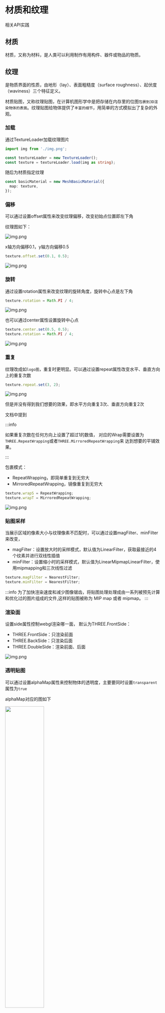 # 材质和纹理

相关API实践

## 材质

材质，又称为材料，是人类可以利用制作有用构件、器件或物品的物质。

## 纹理

是物质界面的性质，由地形（lay）、表面粗糙度（surface roughness）、起伏度（waviness）三个特征定义。

材质贴图，又称纹理贴图，在计算机图形学中是把存储在内存里的位图`包裹到3D渲染物体的表面`。纹理贴图给物体提供了`丰富的细节`，用简单的方式模拟出了复杂的外观。

### 加载

通过TextureLoader加载纹理图片

```ts
import img from './img.png';

const textureLoader = new TextureLoader();
const texture = textureLoader.load(img as string);
```

随后为材质指定纹理

```ts
const basicMaterial = new MeshBasicMaterial({
  map: texture,
});
```

### 偏移

可以通过设置offset属性来改变纹理偏移，改变初始点位置即左下角

纹理图如下：

![img.png](/imgs/visual/threejs/texture-1.png)

x轴方向偏移0.1，y轴方向偏移0.5

```js
texture.offset.set(0.1, 0.5);
```

![img.png](/imgs/visual/threejs/texture.png)

### 旋转

通过设置rotation属性来改变纹理的旋转角度，旋转中心点是左下角

```ts
texture.rotation = Math.PI / 4;
```

![img.png](/imgs/visual/threejs/texture-2.png)

也可以通过center属性设置旋转中心点

```ts
texture.center.set(0.5, 0.5);
texture.rotation = Math.PI / 4;
```

![img.png](/imgs/visual/threejs/texture-3.png)

### 重复

纹理改成如`logo图`，重复时更明显。可以通过设置repeat属性改变水平、垂直方向上的重复次数

```ts
texture.repeat.set(3, 2);
```

![img.png](/imgs/visual/threejs/texture-4.png)

但是并没有得到我们想要的效果，即水平方向重复3次、垂直方向重复2次

文档中提到

:::info

如果重复次数在任何方向上设置了超过1的数值， 对应的Wrap需要设置为`THREE.RepeatWrapping`或者`THREE.MirroredRepeatWrapping`来 达到想要的平铺效果。

:::

包裹模式：

- RepeatWrapping，即简单重复到无穷大
- MirroredRepeatWrapping，镜像重复到无穷大

```ts
texture.wrapS = RepeatWrapping;
texture.wrapT = MirroredRepeatWrapping;
```

![img.png](/imgs/visual/threejs/texture-5.png)

### 贴图采样

当展示区域的像素大小与纹理像素不匹配时，可以通过设置magFilter、minFilter来改变，

- magFilter：设置放大时的采样模式，默认值为LinearFilter，获取最接近的4个纹素并进行双线性插值
- minFilter：设置缩小时的采样模式，默认值为LinearMipmapLinearFilter，使用mipmapping和三次线性过滤

```ts
texture.magFilter = NearestFilter;
texture.minFilter = NearestFilter;
```

:::info
为了加快渲染速度和减少图像锯齿，将贴图处理处理成由一系列被预先计算和优化过的图片组成的文件,这样的贴图被称为 MIP map 或者 mipmap。
:::

### 渲染面

设置side属性控制webgl渲染哪一面， 默认为THREE.FrontSide：

- THREE.FrontSide：只渲染前面
- THREE.BackSide：只渲染后面
- THREE.DoubleSide：渲染前面、后面

![img.png](/imgs/visual/threejs/texture-7.png)

### 透明贴图

可以通过设置alphaMap属性来控制物体的透明度，主要要同时设置`transparent`属性为`true`

alphaMap对应的图如下

<img src="/imgs/visual/threejs/texture-8.jpg" style="width: 50%">

在alphaMap图中对应的`黑色为透明`，`白色为不透明`

```ts
import alphaMap from './alpha-map.png';

// 加载alpha map
const alphaTexture = textureLoader.load(alphaMap as string);

const basicMaterial = new MeshBasicMaterial({
  map: texture,
  alphaMap: alphaTexture,
  transparent: true,
});
```

![img.png](/imgs/visual/threejs/texture-9.png)

### 环境遮挡贴图

通过设置aoMap属性添加环境遮挡贴图，是物体看起来更像三维的。设置aoMap时，需要同时对物体设置第二组UV

<img src="/imgs/visual/threejs/texture-10.jpg" style="width: 50%">

渲染结果如下：

<script setup>
import Material from './codes/material.vue'
</script>

<ClientOnly>
    <Material></Material>
</ClientOnly>
